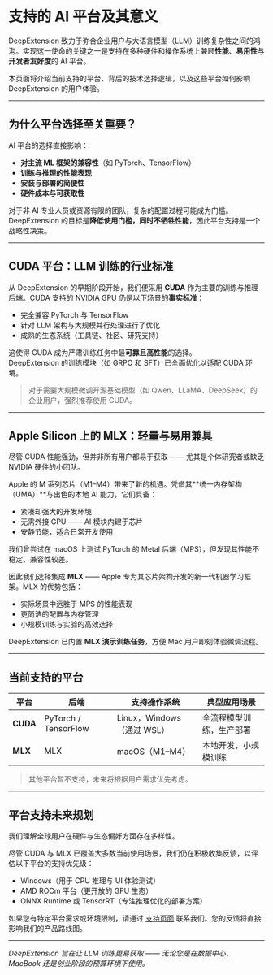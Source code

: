 # 支持的 AI 平台及其意义

DeepExtension 致力于弥合企业用户与大语言模型（LLM）训练复杂性之间的鸿沟。实现这一使命的关键之一是支持在多种硬件和操作系统上兼顾**性能**、**易用性**与**开发者友好度**的 AI 平台。

本页面将介绍当前支持的平台、背后的技术选择逻辑，以及这些平台如何影响 DeepExtension 的用户体验。

---

## 为什么平台选择至关重要？

AI 平台的选择直接影响：

- **对主流 ML 框架的兼容性**（如 PyTorch、TensorFlow）
- **训练与推理的性能表现**
- **安装与部署的简便性**
- **硬件成本与可获取性**

对于非 AI 专业人员或资源有限的团队，复杂的配置过程可能成为门槛。  
DeepExtension 的目标是**降低使用门槛，同时不牺牲性能**，因此平台支持是一个战略性决策。

---

## CUDA 平台：LLM 训练的行业标准

从 DeepExtension 的早期阶段开始，我们便采用 **CUDA** 作为主要的训练与推理后端。CUDA 支持的 NVIDIA GPU 仍是以下场景的**事实标准**：

- 完全兼容 PyTorch 与 TensorFlow  
- 针对 LLM 架构与大规模并行处理进行了优化  
- 成熟的生态系统（工具链、社区、研究支持）

这使得 CUDA 成为严肃训练任务中最**可靠且高性能**的选择。  
DeepExtension 的训练模块（如 GRPO 和 SFT）已全面优化以适配 CUDA 环境。

> 对于需要大规模微调开源基础模型（如 Qwen、LLaMA、DeepSeek）的企业用户，强烈推荐使用 CUDA。

---

## Apple Silicon 上的 MLX：轻量与易用兼具

尽管 CUDA 性能强劲，但并非所有用户都易于获取 —— 尤其是个体研究者或缺乏 NVIDIA 硬件的小团队。

Apple 的 M 系列芯片（M1–M4）带来了新的机遇。凭借其**统一内存架构（UMA）**与出色的本地 AI 能力，它们具备：

- 紧凑却强大的开发环境  
- 无需外接 GPU —— AI 模块内建于芯片  
- 安静节能，适合日常开发使用

我们曾尝试在 macOS 上测试 PyTorch 的 Metal 后端（MPS），但发现其性能不稳定、兼容性较差。

因此我们选择集成 **MLX** —— Apple 专为其芯片架构开发的新一代机器学习框架。MLX 的优势包括：

- 实际场景中远胜于 MPS 的性能表现  
- 更简洁的配置与内存管理  
- 小规模训练与实验的高效选择

DeepExtension 已内置 **MLX 演示训练任务**，方便 Mac 用户即刻体验微调流程。

---

## 当前支持的平台

| 平台         | 后端         | 支持操作系统           | 典型应用场景                         |
|--------------|--------------|------------------------|--------------------------------------|
| **CUDA**     | PyTorch / TensorFlow | Linux，Windows（通过 WSL） | 全流程模型训练，生产部署             |
| **MLX**      | MLX          | macOS（M1–M4）         | 本地开发，小规模训练                 |

> 其他平台暂不支持，未来将根据用户需求优先考虑。

---

## 平台支持未来规划

我们理解全球用户在硬件与生态偏好方面存在多样性。

尽管 CUDA 与 MLX 已覆盖大多数当前使用场景，我们仍在积极收集反馈，以评估以下平台的支持优先级：

- Windows（用于 CPU 推理与 UI 体验测试）
- AMD ROCm 平台（更开放的 GPU 生态）
- ONNX Runtime 或 TensorRT（专注推理优化的部署方案）

如果您有特定平台需求或环境限制，请通过 [支持页面](../about/support.md) 联系我们。您的反馈将直接影响我们的产品路线图。

---

*DeepExtension 旨在让 LLM 训练更易获取 —— 无论您是在数据中心、MacBook 还是创业阶段的预算环境下使用。*
